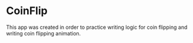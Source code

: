 # CoinFlip

This app was created in order to practice writing logic for coin flipping and writing coin flipping animation.
